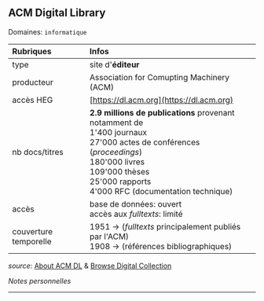 ## ACM Digital Library
Domaines: `informatique`

| Rubriques | Infos |
| :-------- | :---- |
| type | site d'**éditeur** |
| producteur | Association for Comupting Machinery (ACM) |
| accès HEG | [https://dl.acm.org](https://dl.acm.org) |
| nb docs/titres | **2.9 millions de publications** provenant notamment de <br/>1'400 journaux <br/>27'000 actes de conférences (*proceedings*) <br/>180'000 livres <br/>109'000 thèses <br/>25'000 rapports <br/>4'000 RFC (documentation technique) |
| accès | base de données: ouvert <br/>accès aux *fulltexts*: limité |
| couverture temporelle | 1951 -> (*fulltexts* principalement publiés par l'ACM) <br/>1908 -> (références bibliographiques) |

*source*: [About ACM DL](https://dl.acm.org/about) & [Browse Digital Collection](https://dl.acm.org/browse/)

*Notes personnelles*

---
